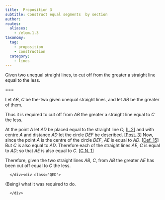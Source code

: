 ```yaml
---
title:  Proposition 3
subtitle: Construct equal segments  by section
author:
routes:
  aliases:
    - /elem.1.3
taxonomy:
  tag:
    - proposition 
    - construction
  category:
    - lines
---
```


Given two unequal straight lines, to cut off from the greater a straight line equal to the less.


===

<div class="Proof">

<p>Let <em>AB</em>, <em>C</em> be the-two given unequal straight lines, and let <em>AB</em> be the greater of them.</p>


<p>Thus it is required to cut off from <em>AB</em> the greater a straight line equal to <em>C</em> the less.</p>


<p>At the point <em>A</em> let <em>AD</em> be placed equal to the straight line <em>C</em>; [<a href="/elem.1.2">I. 2</a>] and with centre <em>A</em> and distance <em>AD</em> let the circle <em>DEF</em> be described. [<a href="/elem.1.post.3">Post. 3</a>] <pb n="247"/><span class="center">Now, since the point <em>A</em> is the centre of the circle <em>DEF</em>, <em>AE</em> is equal to <em>AD</em>. [<a href="/elem.1.def.15">Def. 15</a>] But <em>C</em> is also equal to <em>AD</em>. Therefore each of the straight lines <em>AE</em>, <em>C</em> is equal to <em>AD</em>; so that <em>AE</em> is also equal to <em>C</em>. [<a href="/elem.1.c.n.1">C.N. 1</a>]</span></p>


<p>Therefore, given the two straight lines <em>AB</em>, <em>C</em>, from <em>AB</em> the greater <em>AE</em> has been cut off equal to <em>C</em> the less.</p>

      </div><div class="QED">

<p>(Being) what it was required to do.</p>

      </div>
